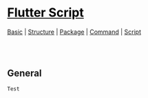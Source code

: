 <style>
.md1{margin-top: 75px;}
.md2{margin-top: 50px;}
.md3{margin-top: 25px;}
.tbl1 td#header{background-color: D1ECCF}
</style>

# [<span style="color:black;">Flutter Script</span>](Flutter.md)
[Basic](Flutter-Basic.md) | [Structure](Flutter-Structure.md) | [Package](Flutter-Package.md) | [Command](Flutter-Command.md) | [Script](Flutter-Script.md)
<div class="md1"></div>




## General
	Test